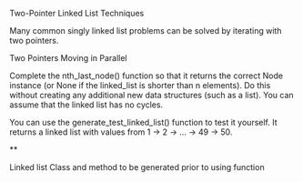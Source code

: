 Two-Pointer Linked List Techniques

Many common singly linked list problems can be solved by iterating with two pointers.

Two Pointers Moving in Parallel

Complete the nth_last_node() function so that it returns the correct Node instance (or None if the linked_list is shorter than n elements). Do this without creating any additional new data structures (such as a list). You can assume that the linked list has no cycles.

You can use the generate_test_linked_list() function to test it yourself. It returns a linked list with values from 1 -> 2 -> ... -> 49 -> 50.

\*\*

Linked list Class and method to be generated prior to using function
